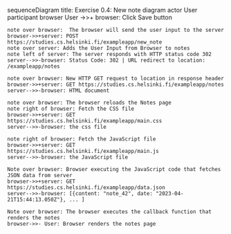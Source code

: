 sequenceDiagram
    title: Exercise 0.4: New note diagram
    actor User
    participant browser
    User ->>+ browser: Click Save button

    note over browser:  The browser will send the user input to the server
    browser->>+server: POST https://studies.cs.helsinki.fi/exampleapp/new_note
    note over server: Adds the User Input from Browser to notes
    note left of server: The server responds with HTTP status code 302
    server-->>-browser: Status Code: 302 | URL redirect to location: /exampleapp/notes

    note over browser: New HTTP GET request to location in response header
    browser->>+server: GET https://studies.cs.helsinki.fi/exampleapp/notes
    server-->>-browser: HTML document

    note over browser: The browser reloads the Notes page 
    note right of browser: Fetch the CSS file
    browser->>+server: GET https://studies.cs.helsinki.fi/exampleapp/main.css
    server-->>-browser: the css file

    note right of browser: Fetch the JavaScript file
    browser->>+server: GET https://studies.cs.helsinki.fi/exampleapp/main.js
    server-->>-browser: the JavaScript file

    Note over browser: Browser executing the JavaScript code that fetches JSON data from server
    browser->>+server: GET https://studies.cs.helsinki.fi/exampleapp/data.json
    server-->>-browser: [{content: "note_42", date: "2023-04-21T15:44:13.050Z"}, ... ]

    Note over browser: The browser executes the callback function that renders the notes
    browser->>- User: Browser renders the notes page